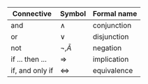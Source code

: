 | Connective      | Symbol            | Formal name |     
| --------------- | ----------------- | ----------- | 
| and             | $\land$           | conjunction |     
| or              | $\lor$            | disjunction |     
| not             | $\neg, \bar{A}$   | negation    |     
| if ... then ... | $\Rightarrow$     | implication |     
| if, and only if | $\Leftrightarrow$ | equivalence            |     

